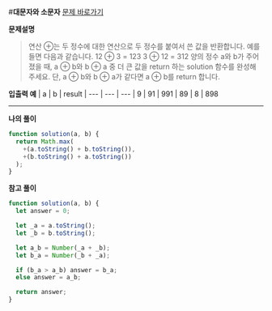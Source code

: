 #**대문자와 소문자**
[문제 바로가기](https://school.programmers.co.kr/learn/courses/30/lessons/181939)

**문제설명**

> 연산 ⊕는 두 정수에 대한 연산으로 두 정수를 붙여서 쓴 값을 반환합니다. 예를 들면 다음과 같습니다.
> 12 ⊕ 3 = 123
> 3 ⊕ 12 = 312
> 양의 정수 a와 b가 주어졌을 때, a ⊕ b와 b ⊕ a 중 더 큰 값을 return 하는 solution 함수를 완성해 주세요.
> 단, a ⊕ b와 b ⊕ a가 같다면 a ⊕ b를 return 합니다.

**입출력 예**
| a | b | result
| --- | --- | ---
| 9 | 91 | 991
| 89 | 8 | 898

---

**나의 풀이**

```javascript
function solution(a, b) {
  return Math.max(
    +(a.toString() + b.toString()),
    +(b.toString() + a.toString())
  );
}
```

**참고 풀이**

```javascript
function solution(a, b) {
  let answer = 0;

  let _a = a.toString();
  let _b = b.toString();

  let a_b = Number(_a + _b);
  let b_a = Number(_b + _a);

  if (b_a > a_b) answer = b_a;
  else answer = a_b;

  return answer;
}
```
